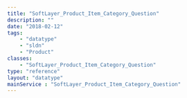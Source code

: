 ```yaml
---
title: "SoftLayer_Product_Item_Category_Question"
description: ""
date: "2018-02-12"
tags:
    - "datatype"
    - "sldn"
    - "Product"
classes:
    - "SoftLayer_Product_Item_Category_Question"
type: "reference"
layout: "datatype"
mainService : "SoftLayer_Product_Item_Category_Question"
---
```

